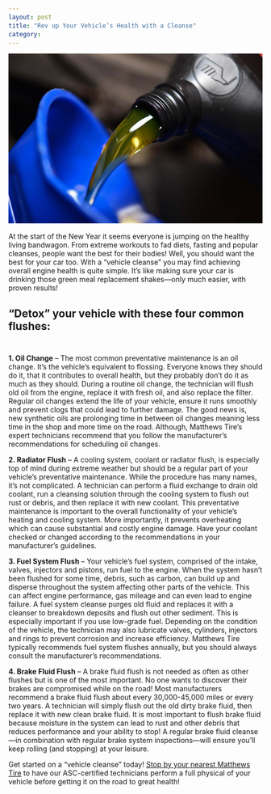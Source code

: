 ```yaml
---
layout: post
title: "Rev up Your Vehicle’s Health with a Cleanse"
category:
---
```


![Matthews Tire Oil Change Services](/img/oilChange.jpg)

At the start of the New Year it seems everyone is jumping on the healthy living bandwagon. From extreme workouts to fad diets, fasting and popular cleanses, people want the best for their bodies! Well, you should want the best for your car too. With a “vehicle cleanse” you may find achieving overall engine health is quite simple. It’s like making sure your car is drinking those green meal replacement shakes—only much easier, with proven results!

## “Detox” your vehicle with these four common flushes:<br><br>

**1. Oil Change** – The most common preventative maintenance is an oil change. It’s the vehicle’s equivalent to flossing. Everyone knows they should do it, that it contributes to overall health, but they probably don’t do it as much as they should. During a routine oil change, the technician will flush old oil from the engine, replace it with fresh oil, and also replace the filter. Regular oil changes extend the life of your vehicle, ensure it runs smoothly and prevent clogs that could lead to further damage. The good news is, new synthetic oils are prolonging time in between oil changes meaning less time in the shop and more time on the road. Although, Matthews Tire’s expert technicians recommend that you follow the manufacturer’s recommendations for scheduling oil changes.

**2.	Radiator Flush** – A cooling system, coolant or radiator flush, is especially top of mind during extreme weather but should be a regular part of your vehicle’s preventative maintenance. While the procedure has many names, it’s not complicated. A technician can perform a fluid exchange to drain old coolant, run a cleansing solution through the cooling system to flush out rust or debris, and then replace it with new coolant. This preventative maintenance is important to the overall functionality of your vehicle’s heating and cooling system. More importantly, it prevents overheating which can cause substantial and costly engine damage. Have your coolant checked or changed according to the recommendations in your manufacturer’s guidelines.  

**3.	Fuel System Flush** – Your vehicle’s fuel system, comprised of the intake, valves, injectors and pistons, run fuel to the engine. When the system hasn’t been flushed for some time, debris, such as carbon, can build up and disperse throughout the system affecting other parts of the vehicle. This can affect engine performance, gas mileage and can even lead to engine failure. A fuel system cleanse purges old fluid and replaces it with a cleanser to breakdown deposits and flush out other sediment. This is especially important if you use low-grade fuel. Depending on the condition of the vehicle, the technician may also lubricate valves, cylinders, injectors and rings to prevent corrosion and increase efficiency. Matthews Tire typically recommends fuel system flushes annually, but you should always consult the manufacturer’s recommendations.

**4.	Brake Fluid Flush** – A brake fluid flush is not needed as often as other flushes but is one of the most important. No one wants to discover their brakes are compromised while on the road! Most manufacturers recommend a brake fluid flush about every 30,000-45,000 miles or every two years. A technician will simply flush out the old dirty brake fluid, then replace it with new clean brake fluid. It is most important to flush brake fluid because moisture in the system can lead to rust and other debris that reduces performance and your ability to stop! A regular brake fluid cleanse—in combination with regular brake system inspections—will ensure you’ll keep rolling (and stopping) at your leisure.

Get started on a “vehicle cleanse” today! <a href="http://matthewstire.com/locations/">Stop by your nearest Matthews Tire</a> to have our ASC-certified technicians perform a full physical of your vehicle before getting it on the road to great health!
